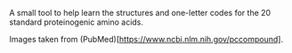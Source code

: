 A small tool to help learn the structures and one-letter codes for the 20 standard proteinogenic amino acids.

Images taken from (PubMed)[https://www.ncbi.nlm.nih.gov/pccompound].